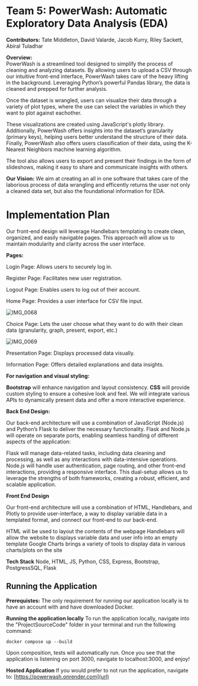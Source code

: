 # Team 5: PowerWash: Automatic Exploratory Data Analysis (EDA)

**Contributors:** Tate Middleton, David Valarde, Jacob Kurry, Riley Sackett, Abiral Tuladhar

**Overview:**  
PowerWash is a streamlined tool designed to simplify the process of cleaning and analyzing datasets. By allowing users to upload a CSV through our intuitive front-end interface, PowerWash takes care of the heavy lifting in the background. Leveraging Python’s powerful Pandas library, the data is cleaned and prepped for further analysis.

Once the dataset is wrangled, users can visualize their data through a variety of plot types, where the use can select the variables in which they want to plot against eachother.

These visualizations are created using JavaScript's plotly library. Additionally, PowerWash offers insights into the dataset’s granularity (primary keys), helping users better understand the structure of their data. Finally, PowerWash also offers users classification of their data, using the K-Nearest Neighbors machine learning algorithm.

The tool also allows users to export and present their findings in the form of slideshows, making it easy to share and communicate insights with others.

**Our Vision:**
We aim at creating an all in one software that takes care of the laborious process of data wrangling and efficently returns the user not only a cleaned data set, but also the foundational information for EDA.

# Implementation Plan

Our front-end design will leverage Handlebars templating to create clean, organized, and easily navigable pages. This approach will allow us to maintain modularity and clarity across the user interface.

**Pages:**

Login Page: Allows users to securely log in.

Register Page: Facilitates new user registration.

Logout Page: Enables users to log out of their account.

Home Page: Provides a user interface for CSV file input.

![IMG_0068](https://github.com/user-attachments/assets/c801b93d-2f77-49bf-89fc-d5c9f91139e2)

Choice Page: Lets the user choose what they want to do with their clean data (granularity, graph, present, export, etc.)

![IMG_0069](https://github.com/user-attachments/assets/d7f44459-fbad-497b-ac90-38824285d82d)

Presentation Page: Displays processed data visually.

Information Page: Offers detailed explanations and data insights.

**For navigation and visual styling:**

**Bootstrap** will enhance navigation and layout consistency.
**CSS** will provide custom styling to ensure a cohesive look and feel.
We will integrate various APIs to dynamically present data and offer a more interactive experience.

**Back End Design:**

Our back-end architecture will use a combination of JavaScript (Node.js) and Python’s Flask to deliver the necessary functionality. Flask and Node.js will operate on separate ports, enabling seamless handling of different aspects of the application:

Flask will manage data-related tasks, including data cleaning and processing, as well as any interactions with data-intensive operations.
Node.js will handle user authentication, page routing, and other front-end interactions, providing a responsive interface.
This dual-setup allows us to leverage the strengths of both frameworks, creating a robust, efficient, and scalable application.

**Front End Design**

Our front-end architecture will use a combination of HTML, Handlebars, and Plotly to provide user-interface, a way to display variable data in a templated format, and connect our front-end to our back-end.

HTML will be used to layout the contents of the webpage
Handlebars will allow the website to displays variable data and user info into an empty template
Google Charts brings a variety of tools to display data in various charts/plots on the site

**Tech Stack**
Node, HTML, JS, Python, CSS, Express, Bootstrap, PostgressSQL, Flask

## **Running the Application**

**Prerequistes:**
The only requirement for running our application locally is to have an account with and have downloaded Docker.

**Running the application locally**
To run the application locally, navigate into the "ProjectSourceCode" folder in your terminal and run the following command:
```
docker compose up --build
```
Upon composition, tests will automatically run. Once you see that the application is listening on port 3000, navigate to localhost:3000, and enjoy!

**Hosted Application**
If you would prefer to not run the application, navigate to:
[https://powerwash.onrender.com](url)




